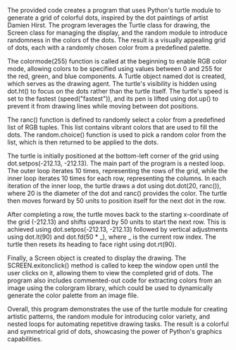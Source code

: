 The provided code creates a program that uses Python's turtle module to generate a grid of colorful dots, inspired by the dot paintings of artist Damien Hirst. The program leverages the Turtle class for drawing, the Screen class for managing the display, and the random module to introduce randomness in the colors of the dots. The result is a visually appealing grid of dots, each with a randomly chosen color from a predefined palette.

The colormode(255) function is called at the beginning to enable RGB color mode, allowing colors to be specified using values between 0 and 255 for the red, green, and blue components. A Turtle object named dot is created, which serves as the drawing agent. The turtle's visibility is hidden using dot.ht() to focus on the dots rather than the turtle itself. The turtle's speed is set to the fastest (speed("fastest")), and its pen is lifted using dot.up() to prevent it from drawing lines while moving between dot positions.

The ranc() function is defined to randomly select a color from a predefined list of RGB tuples. This list contains vibrant colors that are used to fill the dots. The random.choice() function is used to pick a random color from the list, which is then returned to be applied to the dots.

The turtle is initially positioned at the bottom-left corner of the grid using dot.setpos(-212.13, -212.13). The main part of the program is a nested loop. The outer loop iterates 10 times, representing the rows of the grid, while the inner loop iterates 10 times for each row, representing the columns. In each iteration of the inner loop, the turtle draws a dot using dot.dot(20, ranc()), where 20 is the diameter of the dot and ranc() provides the color. The turtle then moves forward by 50 units to position itself for the next dot in the row.

After completing a row, the turtle moves back to the starting x-coordinate of the grid (-212.13) and shifts upward by 50 units to start the next row. This is achieved using dot.setpos(-212.13, -212.13) followed by vertical adjustments using dot.lt(90) and dot.fd(50 * _), where _ is the current row index. The turtle then resets its heading to face right using dot.rt(90).

Finally, a Screen object is created to display the drawing. The SCREEN.exitonclick() method is called to keep the window open until the user clicks on it, allowing them to view the completed grid of dots. The program also includes commented-out code for extracting colors from an image using the colorgram library, which could be used to dynamically generate the color palette from an image file.

Overall, this program demonstrates the use of the turtle module for creating artistic patterns, the random module for introducing color variety, and nested loops for automating repetitive drawing tasks. The result is a colorful and symmetrical grid of dots, showcasing the power of Python's graphics capabilities.